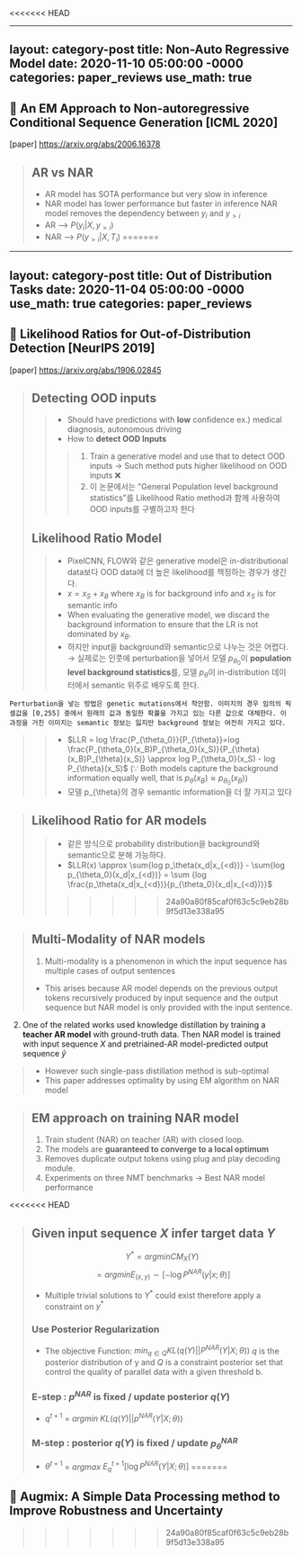 <<<<<<< HEAD

---
layout: category-post
title:  Non-Auto Regressive Model
date:   2020-11-10 05:00:00 -0000
categories: paper_reviews
use_math: true
---
## :blue_book: An EM Approach to Non-autoregressive Conditional Sequence Generation [ICML 2020]
[paper] <https://arxiv.org/abs/2006.16378>
> ## AR vs NAR
> - AR model has SOTA performance but very slow in inference
> - NAR model has lower performance but faster in inference
NAR model removes the dependency between $y_i$ and $y_{>i}$ 
> - AR --> $P(y_i|X, y_{>i})$
> - NAR --> $P(y_{>i}|X,T_i)$
=======
---
layout: category-post
title:  Out of Distribution Tasks
date:   2020-11-04 05:00:00 -0000
use_math: true
categories: paper_reviews
---
## :blue_book: Likelihood Ratios for Out-of-Distribution Detection [NeurIPS 2019]
[paper] <https://arxiv.org/abs/1906.02845>
> ## Detecting OOD inputs
> > - Should have predictions with **low** confidence ex.) medical diagnosis, autonomous driving
> > - How to **detect OOD Inputs**
>>> 1. Train a generative model and use that to detect OOD inputs -> Such method puts higher likelihood on OOD inputs  :x:
>>> 2. 이 논문에서는 "General Population level background statistics"를 Likelihood Ratio method과 함께 사용하여 OOD inputs를 구별하고자 한다
>## Likelihood Ratio Model
>> - PixelCNN, FLOW와 같은 generative model은 in-distributional data보다 OOD data에 더 높은 likelihood를 책정하는 경우가 생긴다. 
>> - $x = x_S + x_B$ where $x_B$ is for background info and $x_S$ is for semantic info
>> - When evaluating the generative model, we discard the background information to ensure that the LR is not dominated by $x_B$.
>> - 하지만 input을 background와 semantic으로 나누는 것은 어렵다. $\rightarrow$ 실제로는 인풋에 perturbation을 넣어서 모델 $p_{\theta_0}$이 **population level background statistics**를,   모델 $p_{\theta}$이 in-distribution 데이터에서 semantic 위주로 배우도록 한다.
	
	Perturbation을 넣는 방법은 genetic mutations에서 착안함. 이미지의 경우 임의의 픽셀값을 [0,255] 중에서 원래의 값과 동일한 확률을 가지고 있는 다른 값으로 대체한다. 이 과정을 거친 이미지는 semantic 정보는 잃지만 background 정보는 여전히 가지고 있다.
>> - $LLR = log \frac{P_{\theta_0}}{P_{\theta}}=log \frac{P_{\theta_0}(x_B)P_{\theta_0}(x_S)}{P_{\theta}(x_B)P_{\theta}(x_S)} 
>> \approx log P_{\theta_0}(x_S) - log P_{\theta}(x_S)$ 
>> ($\because$ Both models capture the background information equally well, that is $p_θ (x_B ) ≈ p_{θ_0} (x_B )$)
>> - 모델 p_{\theta}의 경우 semantic information을 더 잘 가지고 있다

> ## Likelihood Ratio for AR models
>> - 같은 방식으로 probability distribution을 background와 semantic으로 분해 가능하다.
>> - $LLR(x) \approx \sum{log p_\theta(x_d|x_{<d})} - \sum{log p_{\theta_0}(x_d|x_{<d})} = \sum {log \frac{p_\theta(x_d|x_{<d})}{p_{\theta_0}(x_d|x_{<d})}}$
>>>>>>> 24a90a80f85caf0f63c5c9eb28b9f5d13e338a95


> ## Multi-Modality of NAR models
> 1. Multi-modality is a phenomenon in which the input sequence has multiple cases of output sentences
>- This arises because AR model depends on the previous output tokens recursively produced by input sequence and the output sequence but NAR model is only provided with the input sentence.
2. One of the related works used knowledge distillation by training a **teacher AR model** with ground-truth data. Then NAR model is trained with input sequence $X$ and pretriained-AR model-predicted output sequence $\hat y$
> - However such single-pass distillation method is sub-optimal
> - This paper addresses optimality by using EM algorithm on NAR model

> ## EM approach on training NAR model
> 1. Train student (NAR) on teacher (AR) with closed loop.
>  2. The models are **guaranteed to converge to a local optimum**
>  3. Removes duplicate output tokens using plug and play decoding module.
>  4. Experiments on three NMT benchmarks $\rightarrow$ Best NAR model performance

<<<<<<< HEAD
> ## Given input sequence $X$  infer target data $Y$ 
> $$Y^* = arg min CM_X(Y)$$ 
> $$= arg min E_{(x,y)} \sim [-\log P^{NAR}(y|x;\theta)]$$
> - Multiple trivial solutions to $Y^*$ could exist therefore apply a constraint on $y^*$
> ### Use **Posterior Regularization** 
> - The objective Function: $min_{q \in Q }$$KL(q(Y)||P^{NAR}(Y|X;\theta))$
> $q$ is the posterior distribution of y and $Q$ is a constraint posterior set that control the quality of parallel data with a given threshold b.
>  ### E-step : $p^{NAR}$ is fixed / update posterior $q(Y)$
>  - $q^{t+1}$ = $arg min$ $KL(q(Y)||p^{NAR}(Y|X;\theta))$
>  ### M-step : posterior $q(Y)$ is fixed / update $p_\theta^{NAR}$
>  - $\theta^{t+1}$ = $arg max$ $E_q^{t+1}[\log P^{NAR}(Y|X;\theta)]$
=======
## :closed_book: Augmix: A Simple Data Processing method to Improve Robustness and Uncertainty
>>>>>>> 24a90a80f85caf0f63c5c9eb28b9f5d13e338a95

